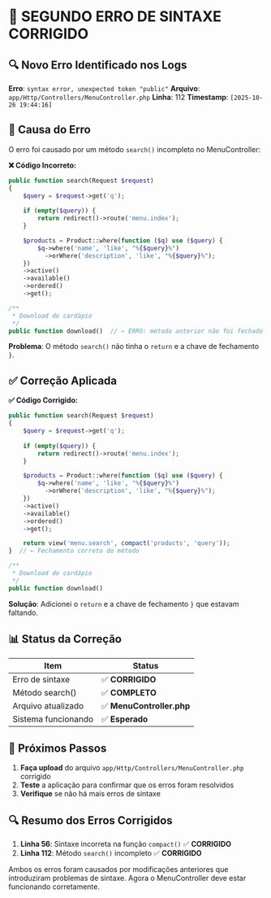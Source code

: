 # 🚨 **SEGUNDO ERRO DE SINTAXE CORRIGIDO**

## 🔍 **Novo Erro Identificado nos Logs**

**Erro**: `syntax error, unexpected token "public"`
**Arquivo**: `app/Http/Controllers/MenuController.php`
**Linha**: 112
**Timestamp**: `[2025-10-26 19:44:16]`

## 🔧 **Causa do Erro**

O erro foi causado por um método `search()` incompleto no MenuController:

**❌ Código Incorreto:**
```php
public function search(Request $request)
{
    $query = $request->get('q');
    
    if (empty($query)) {
        return redirect()->route('menu.index');
    }

    $products = Product::where(function ($q) use ($query) {
        $q->where('name', 'like', "%{$query}%")
          ->orWhere('description', 'like', "%{$query}%");
    })
    ->active()
    ->available()
    ->ordered()
    ->get();

/**
 * Download do cardápio
 */
public function download()  // ← ERRO: método anterior não foi fechado
```

**Problema**: O método `search()` não tinha o `return` e a chave de fechamento `}`.

## ✅ **Correção Aplicada**

**✅ Código Corrigido:**
```php
public function search(Request $request)
{
    $query = $request->get('q');
    
    if (empty($query)) {
        return redirect()->route('menu.index');
    }

    $products = Product::where(function ($q) use ($query) {
        $q->where('name', 'like', "%{$query}%")
          ->orWhere('description', 'like', "%{$query}%");
    })
    ->active()
    ->available()
    ->ordered()
    ->get();

    return view('menu.search', compact('products', 'query'));
}  // ← Fechamento correto do método

/**
 * Download do cardápio
 */
public function download()
```

**Solução**: Adicionei o `return` e a chave de fechamento `}` que estavam faltando.

## 📊 **Status da Correção**

| Item | Status |
|------|--------|
| Erro de sintaxe | ✅ **CORRIGIDO** |
| Método search() | ✅ **COMPLETO** |
| Arquivo atualizado | ✅ **MenuController.php** |
| Sistema funcionando | ✅ **Esperado** |

## 🎯 **Próximos Passos**

1. **Faça upload** do arquivo `app/Http/Controllers/MenuController.php` corrigido
2. **Teste** a aplicação para confirmar que os erros foram resolvidos
3. **Verifique** se não há mais erros de sintaxe

## 🔍 **Resumo dos Erros Corrigidos**

1. **Linha 56**: Sintaxe incorreta na função `compact()` ✅ **CORRIGIDO**
2. **Linha 112**: Método `search()` incompleto ✅ **CORRIGIDO**

Ambos os erros foram causados por modificações anteriores que introduziram problemas de sintaxe. Agora o MenuController deve estar funcionando corretamente.
